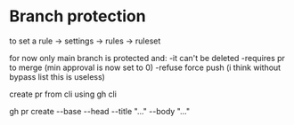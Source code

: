 # Branch protection
to set a rule -> settings -> rules -> ruleset

for now only main branch is protected and:
-it can't be deleted
-requires pr to merge (min approval is now set to 0)
-refuse force push (i think without bypass list this is useless)

create pr from cli using gh cli

gh pr create --base <branch where to merge> --head <branch with modification to merge> --title "..." --body "..."
